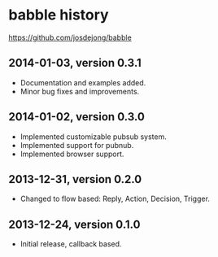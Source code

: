 # babble history
https://github.com/josdejong/babble


## 2014-01-03, version 0.3.1

- Documentation and examples added.
- Minor bug fixes and improvements.


## 2014-01-02, version 0.3.0

- Implemented customizable pubsub system.
- Implemented support for pubnub.
- Implemented browser support.


## 2013-12-31, version 0.2.0

- Changed to flow based: Reply, Action, Decision, Trigger.


## 2013-12-24, version 0.1.0

- Initial release, callback based.
